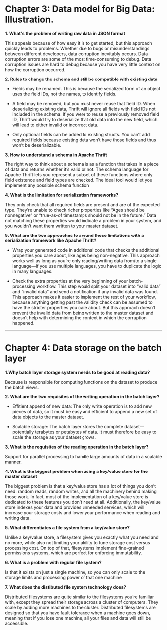 # Chapter 3: Data model for Big Data: Illustration.


**1. What's the problem of writing raw data in JSON format**

This appeals because of how easy it is to get started, but this approach quickly leads to problems. Whether due to bugs or 
misunderstandings between different developers, data corruption inevitably occurs. Data corruption errors are some of the most
time-consuming to debug. Data corruption issues are hard to debug because you have very little context on how the corruption occurred.


**2. Rules to change the schema and still be compatible with existing data**

* Fields may be renamed. This is because the serialized form of an object uses the field IDs, not the names, to identify fields.

* A  field may be removed, but you must never reuse that field ID. When deserializing existing data, Thrift will ignore all fields 
with field IDs not included in the schema. If you were to reuse a previously removed field ID, Thrift would try to deserialize that 
old data into the new field, which will lead to either invalid or incorrect data.

* Only optional fields can be added to existing structs. You can’t add required fields because existing data won’t have those fields
and thus won’t be deserializable.


**3. How to understand a schema in Apache Thrift**

The right way to think about a schema is as a function that takes in a piece of data and returns whether it’s valid or not. 
The schema language for Apache Thrift lets you represent a subset of these functions where only field existence and field types 
are checked. The ideal tool would let you implement any possible schema function


**4. What is the limitation for serialization frameworks?**

They only check that all required fields are present and are of the expected type. They’re unable to check richer properties 
like “Ages should be nonnegative” or “true-as-of timestamps should not be in the future.” Data not matching these properties 
would indicate a problem in your system, and you wouldn’t want them written to your master dataset.


**5. What are the two approaches to around these limitations with a serialization framework like Apache Thrift?**

* Wrap your generated code in additional code that checks the additional properties you care
about, like ages being non-negative. This approach works well as long as you’re only
reading/writing data from/to a single language—if you use multiple languages,
you have to duplicate the logic in many languages.

* Check the extra properties at the very beginning of your batch-processing workflow. This
step would split your dataset into “valid data” and “invalid data” and send a notification
if any invalid data was found. This approach makes it easier to implement
the rest of your workflow, because anything getting past the validity check
can be assumed to have the stricter properties you care about. But this approach
doesn’t prevent the invalid data from being written to the master dataset and
doesn’t help with determining the context in which the corruption happened.

-------------------------------------------------------------------------------------------------------------------------

# Chapter 4: Data storage on the batch layer

**1.Why batch layer storage system needs to be good at reading data?**

Because is responsible for computing functions on the dataset to produce the batch views.

**2. What are the two requisites of the writing operation in the batch layer?**

* Effitient append of new data: The only write operation is to add new pieces of data, so it must be easy
and efficient to append a new set of data objects to the master dataset.

* Scalable storage: The batch layer stores the complete dataset—potentially terabytes or petabytes
of data. It must therefore be easy to scale the storage as your dataset
grows.


**3. What is the requisites of the reading operation in the batch layer?**

Support for parallel processing to handle large amounts of data in a scalable manner.

**4. What is the biggest problem when using a key/value store for the master dataset**

The biggest problem is that a key/value store has a lot of things you don’t need: random reads, random writes, and all
the machinery behind making those work. In fact, most of the implementation of a key/value store is dedicated to these features you don’t need at all. Additionally, the key/value store indexes your data and provides unneeded services, which will increase your storage costs and lower your performance when reading and writing data.


**5. What differentiates a file system from a key/value store?**

Unlike a key/value store, a filesystem gives you exactly what you need and no more, while also not limiting your ability to tune storage cost versus processing cost. On top of that, filesystems implement fine-grained permissions systems, which are perfect for enforcing immutability.


**6. What is a problem with regular file system?**

Is that it exists on just a single machine, so you can only scale to the storage limits and processing power of that one machine


**7. What does the distibuted file system technology does?**

Distributed filesystems are quite similar to the filesystems you’re familiar with, except they spread their storage across a cluster of computers. They scale by adding more machines to the cluster. Distributed filesystems are designed so that you have fault tolerance when a machine goes down, meaning that if you lose one machine, all your files and data will still be accessible.









